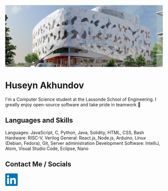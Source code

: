 <img alt="Bergeron Centre for Engineering Excellence" width="1100px" src="./img/lassonde_bergeron.jpg/" >

# Huseyn Akhundov

I'm a Computer Science student at the Lassonde School of Engineering. I greatly enjoy open-source software and take pride in teamwork 🌱

## Languages and Skills
Languages: JavaScript, C, Python, Java, Solidity, HTML, CSS, Bash
Hardware: RISC-V, Verilog
General: React.js, Node.js, Arduino, Linux (Debian, Fedora), Git, Server administration
Development Software: IntelliJ, Atom, Visual Studio Code, Eclipse, Nano

## Contact Me / Socials
[<img alt="LinkedIn" width="40px" src="./img/linkedin.png" />](https://linkedin.com/in/huseyn-akhundov/)
